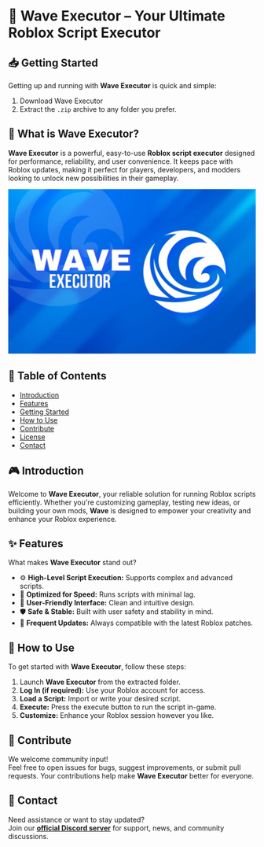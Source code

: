 # 🚀 Wave Executor – Your Ultimate Roblox Script Executor  

## 📥 Getting Started  
Getting up and running with **Wave Executor** is quick and simple:  
1. Download Wave Executor 
2. Extract the `.zip` archive to any folder you prefer.

## 📌 What is Wave Executor?  
**Wave Executor** is a powerful, easy-to-use **Roblox script executor** designed for performance, reliability, and user convenience. It keeps pace with Roblox updates, making it perfect for players, developers, and modders looking to unlock new possibilities in their gameplay.

![Preview](/assets/Wave.jpg)

## 📑 Table of Contents  
- [Introduction](#-introduction)  
- [Features](#-features)  
- [Getting Started](#-getting-started)  
- [How to Use](#-how-to-use)  
- [Contribute](#-contribute)  
- [License](#license)  
- [Contact](#-contact)

## 🎮 Introduction  
Welcome to **Wave Executor**, your reliable solution for running Roblox scripts efficiently. Whether you're customizing gameplay, testing new ideas, or building your own mods, **Wave** is designed to empower your creativity and enhance your Roblox experience.

## ✨ Features  
What makes **Wave Executor** stand out?  
- ⚙️ **High-Level Script Execution:** Supports complex and advanced scripts.  
- 🚀 **Optimized for Speed:** Runs scripts with minimal lag.  
- 🧭 **User-Friendly Interface:** Clean and intuitive design.  
- 🛡️ **Safe & Stable:** Built with user safety and stability in mind.  
- 🔄 **Frequent Updates:** Always compatible with the latest Roblox patches.  

## 🚀 How to Use  
To get started with **Wave Executor**, follow these steps:  
1. Launch **Wave Executor** from the extracted folder.  
2. **Log In (if required):** Use your Roblox account for access.  
3. **Load a Script:** Import or write your desired script.  
4. **Execute:** Press the execute button to run the script in-game.  
5. **Customize:** Enhance your Roblox session however you like.

## 🤝 Contribute  
We welcome community input!  
Feel free to open issues for bugs, suggest improvements, or submit pull requests. Your contributions help make **Wave Executor** better for everyone.

## 📢 Contact  
Need assistance or want to stay updated?  
Join our **[official Discord server](https://discord.gg/Wave)** for support, news, and community discussions.